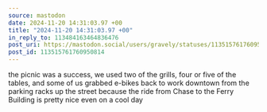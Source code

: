 ```yaml
---
source: mastodon
date: 2024-11-20 14:31:03.97 +00
title: "2024-11-20 14:31:03.97 +00"
in_reply_to: 113484163464836476
post_uri: https://mastodon.social/users/gravely/statuses/113515761760950814
post_id: 113515761760950814
---
```

the picnic was a success, we used two of the grills, four or five of the tables, and some of us grabbed e-bikes back to work downtown from the parking racks up the street because the ride from Chase to the Ferry Building is pretty nice even on a cool day


